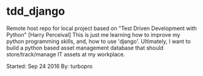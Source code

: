 # tdd_django
Remote host repo for local project based on "Test Driven Development with Python" [Harry Perceival]
This is just me learning how to improve my python programming skills, and, how to use 'django'.
Ultimately, I want to build a python based asset management database that should store/track/manage IT assets at my workplace.

Started: Sep 24 2016
By: turbopro

